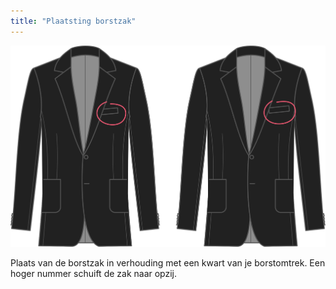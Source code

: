 ```yaml
---
title: "Plaatsting borstzak"
---
```


![Plaatsting borstzak](chestpocketplacement.svg)

Plaats van de borstzak in verhouding met een kwart van je borstomtrek. Een hoger nummer schuift de zak naar opzij.





